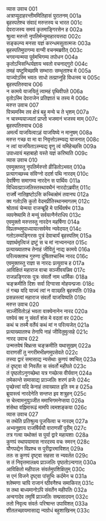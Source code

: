व्यास उवाच	001  
अत्राप्युदाहरन्तीममितिहासं पुरातनम्	001a  
बृहस्पतेश्च संवादं मरुत्तस्य च भारत	001c  
देवराजस्य समयं कृतमाङ्गिरसेन ह	002a  
श्रुत्वा मरुत्तो नृपतिर्मन्युमाहारयत्तदा	002c  
सङ्कल्प्य मनसा यज्ञं करन्धमसुतात्मजः	003a  
बृहस्पतिमुपागम्य वाग्मी वचनमब्रवीत्	003c  
भगवन्यन्मया पूर्वमभिगम्य तपोधन	004a  
कृतोऽभिसन्धिर्यज्ञाय भवतो वचनाद्गुरो	004c  
तमहं यष्टुमिच्छामि सम्भाराः सम्भृताश्च मे	005a  
याज्योऽस्मि भवतः साधो तत्प्राप्नुहि विधत्स्व च	005c  
बृहस्पतिरुवाच	006  
न कामये याजयितुं त्वामहं पृथिवीपते	006a  
वृतोऽस्मि देवराजेन प्रतिज्ञातं च तस्य मे	006c  
मरुत्त उवाच	007  
पित्र्यमस्मि तव क्षेत्रं बहु मन्ये च ते भृशम्	007a  
न चास्म्ययाज्यतां प्राप्तो भजमानं भजस्व माम्	007c  
बृहस्पतिरुवाच	008  
अमर्त्यं याजयित्वाऽहं याजयिष्ये न मानुषम्	008a  
मरुत्त गच्छ वा मा वा निवृत्तोऽस्म्यद्य याजनात्	008c  
न त्वां याजयिताऽस्म्यद्य वृणु त्वं यमिहेच्छसि	009a  
उपाध्यायं महाबाहो यस्ते यज्ञं करिष्यति	009c  
व्यास उवाच	010  
एवमुक्तस्तु नृपतिर्मरुत्तो व्रीडितोऽभवत्	010a  
प्रत्यागच्छच्च संविग्नो ददर्श पथि नारदम्	010c  
देवर्षिणा समागम्य नारदेन स पार्थिवः	011a  
विधिवत्प्राञ्जलिस्तस्थावथैनं नारदोऽब्रवीत्	011c  
राजर्षे नातिहृष्टोऽसि कच्चित्क्षेमं तवानघ	012a  
क्व गतोऽसि कुतो वेदमप्रीतिस्थानमागतम्	012c  
श्रोतव्यं चेन्मया राजन्ब्रूहि मे पार्थिवर्षभ	013a  
व्यपनेष्यामि ते मन्युं सर्वयत्नैर्नराधिप	013c  
एवमुक्तो मरुत्तस्तु नारदेन महर्षिणा	014a  
विप्रलम्भमुपाध्यायात्सर्वमेव न्यवेदयत्	014c  
गतोऽस्म्यङ्गिरसः पुत्रं देवाचार्यं बृहस्पतिम्	015a  
यज्ञार्थमृत्विजं द्रष्टुं स च मां नाभ्यनन्दत	015c  
प्रत्याख्यातश्च तेनाहं जीवितुं नाद्य कामये	016a  
परित्यक्तश्च गुरुणा दूषितश्चास्मि नारद	016c  
एवमुक्तस्तु राज्ञा स नारदः प्रत्युवाच ह	017a  
आविक्षितं महाराज वाचा सञ्जीवयन्निव	017c  
राजन्नङ्गिरसः पुत्रः संवर्तो नाम धार्मिकः	018a  
चङ्क्रमीति दिशः सर्वा दिग्वासा मोहयन्प्रजाः	018c  
तं गच्छ यदि याज्यं त्वां न वाञ्छति बृहस्पतिः	019a  
प्रसन्नस्त्वां महाराज संवर्तो याजयिष्यति	019c  
मरुत्त उवाच	020  
सञ्जीवितोऽहं भवता वाक्येनानेन नारद	020a  
पश्येयं क्व नु संवर्तं शंस मे वदतां वर	020c  
कथं च तस्मै वर्तेयं कथं मां न परित्यजेत्	021a  
प्रत्याख्यातश्च तेनापि नाहं जीवितुमुत्सहे	021c  
नारद उवाच	022  
उन्मत्तवेषं बिभ्रत्स चङ्क्रमीति यथासुखम्	022a  
वाराणसीं तु नगरीमभीक्ष्णमुपसेवते	022c  
तस्या द्वारं समासाद्य न्यसेथाः कुणपं क्वचित्	023a  
तं दृष्ट्वा यो निवर्तेत स संवर्तो महीपते	023c  
तं पृष्ठतोऽनुगच्छेथा यत्र गच्छेत्स वीर्यवान्	024a  
तमेकान्ते समासाद्य प्राञ्जलिः शरणं व्रजेः	024c  
पृच्छेत्त्वां यदि केनाहं तवाख्यात इति स्म ह	025a  
ब्रूयास्त्वं नारदेनेति सन्तप्त इव शत्रुहन्	025c  
स चेत्त्वामनुयुञ्जीत ममाभिगमनेप्सया	026a  
शंसेथा वह्निमारूढं मामपि त्वमशङ्कया	026c  
व्यास उवाच	027  
स तथेति प्रतिश्रुत्य पूजयित्वा च नारदम्	027a  
अभ्यनुज्ञाय राजर्षिर्ययौ वाराणसीं पुरीम्	027c  
तत्र गत्वा यथोक्तं स पुर्या द्वारे महायशाः	028a  
कुणपं स्थापयामास नारदस्य वचः स्मरन्	028c  
यौगपद्येन विप्रश्च स पुरीद्वारमाविशत्	029a  
ततः स कुणपं दृष्ट्वा सहसा स न्यवर्तत	029c  
स तं निवृत्तमालक्ष्य प्राञ्जलिः पृष्ठतोऽन्वगात्	030a  
आविक्षितो महीपालः संवर्तमुपशिक्षितुम्	030c  
स एनं विजने दृष्ट्वा पांसुभिः कर्दमेन च	031a  
श्लेष्मणा चापि राजानं ष्ठीवनैश्च समाकिरत्	031c  
स तथा बाध्यमानोऽपि संवर्तेन महीपतिः	032a  
अन्वगादेव तमृषिं प्राञ्जलिः सम्प्रसादयन्	032c  
ततो निवृत्य संवर्तः परिश्रान्त उपाविशत्	033a  
शीतलच्छायमासाद्य न्यग्रोधं बहुशाखिनम्	033c  
